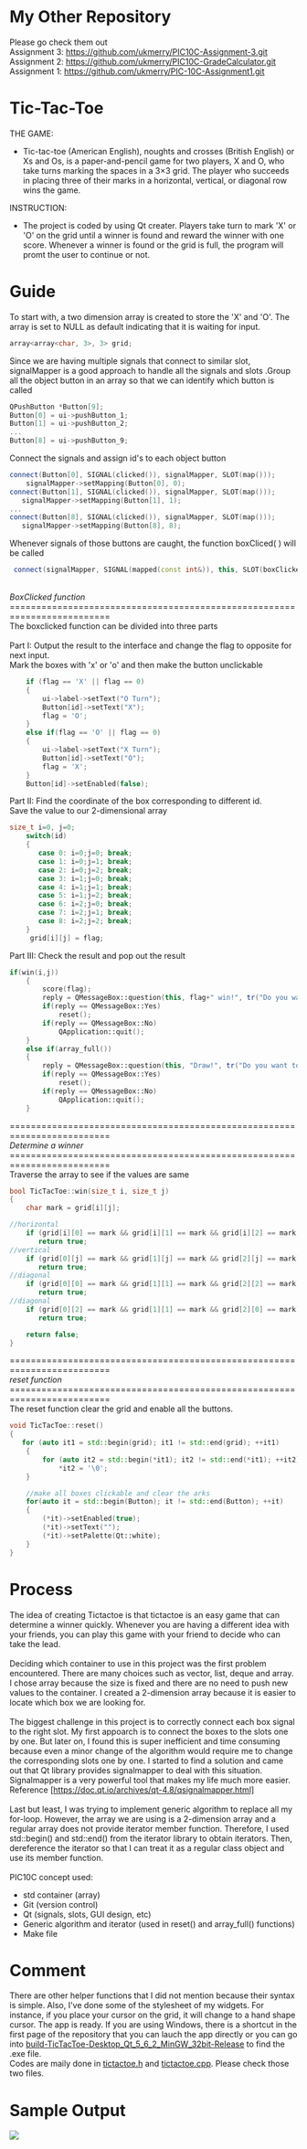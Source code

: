 # My Other Repository
Please go check them out
\
Assignment 3: https://github.com/ukmerry/PIC10C-Assignment-3.git
\
Assignment 2: https://github.com/ukmerry/PIC10C-GradeCalculator.git
\
Assignment 1: https://github.com/ukmerry/PIC-10C-Assignment1.git

# Tic-Tac-Toe

THE GAME:
* Tic-tac-toe (American English), noughts and crosses (British English) or Xs and Os, is a paper-and-pencil game for two players, X and O, who take turns marking the spaces in a 3×3 grid. The player who succeeds in placing three of their marks in a horizontal, vertical, or diagonal row wins the game.

INSTRUCTION:
* The project is coded by using Qt creater. Players take turn to mark 'X' or 'O' on the grid until a winner is found and reward the winner with one score. Whenever a winner is found or the grid is full, the program will promt the user to continue or not.

# Guide

To start with, a two dimension array is created to store the 'X' and 'O'. The array is set to NULL as default indicating that it is waiting for input.

```c++
array<array<char, 3>, 3> grid;
```

Since we are having multiple signals that connect to similar slot, signalMapper is a good approach to handle all the signals and slots
.Group all the object button in an array so that we can identify which button is called

```c++
QPushButton *Button[9];
Button[0] = ui->pushButton_1;
Button[1] = ui->pushButton_2;
...
Button[8] = ui->pushButton_9;
```
Connect the signals and assign id's to each object button
```c++
connect(Button[0], SIGNAL(clicked()), signalMapper, SLOT(map()));
    signalMapper->setMapping(Button[0], 0);
connect(Button[1], SIGNAL(clicked()), signalMapper, SLOT(map()));
   signalMapper->setMapping(Button[1], 1);
...
connect(Button[8], SIGNAL(clicked()), signalMapper, SLOT(map()));
   signalMapper->setMapping(Button[8], 8);
```
Whenever signals of those buttons are caught, the function boxCliced( ) will be called
```c++
 connect(signalMapper, SIGNAL(mapped(const int&)), this, SLOT(boxClicked(const int&)));
``` 
\
*BoxClicked function*
\=========================================================================\
The boxclicked function can be divided into three parts
\
\
Part I: Output the result to the interface and change the flag to opposite for next input. \
Mark the boxes with 'x' or 'o' and then make the button unclickable
```c++
    if (flag == 'X' || flag == 0)
    {
        ui->label->setText("O Turn");
        Button[id]->setText("X");
        flag = 'O';
    }
    else if(flag == 'O' || flag == 0)
    {
        ui->label->setText("X Turn");
        Button[id]->setText("O");
        flag = 'X';
    }
    Button[id]->setEnabled(false);
```
Part II: Find the coordinate of the box corresponding to different id. \
Save the value to our 2-dimensional array
```c++
size_t i=0, j=0;
    switch(id)
    {
       case 0: i=0;j=0; break;
       case 1: i=0;j=1; break;
       case 2: i=0;j=2; break;
       case 3: i=1;j=0; break;
       case 4: i=1;j=1; break;
       case 5: i=1;j=2; break;
       case 6: i=2;j=0; break;
       case 7: i=2;j=1; break;
       case 8: i=2;j=2; break;
    }
     grid[i][j] = flag;
```
Part III: Check the result and pop out the result
```c++
if(win(i,j))
    {
        score(flag);
        reply = QMessageBox::question(this, flag+" win!", tr("Do you want to continue?"), QMessageBox::Yes|QMessageBox::No);
        if(reply == QMessageBox::Yes)
            reset();
        if(reply == QMessageBox::No)
            QApplication::quit();
    }
    else if(array_full())
    {
        reply = QMessageBox::question(this, "Draw!", tr("Do you want to continue?"), QMessageBox::Yes|QMessageBox::No);
        if(reply == QMessageBox::Yes)
            reset();
        if(reply == QMessageBox::No)
            QApplication::quit();
    }
 ```

\=========================================================================\
*Determine a winner*
\=========================================================================\
Traverse the array to see if the values are same
```c++
bool TicTacToe::win(size_t i, size_t j)
{
    char mark = grid[i][j];

//horizontal
    if (grid[i][0] == mark && grid[i][1] == mark && grid[i][2] == mark)
       return true;
//vertical
    if (grid[0][j] == mark && grid[1][j] == mark && grid[2][j] == mark)
       return true;
//diagonal
    if (grid[0][0] == mark && grid[1][1] == mark && grid[2][2] == mark)
       return true;
//diagonal
    if (grid[0][2] == mark && grid[1][1] == mark && grid[2][0] == mark)
       return true;

    return false;
}
```
\=========================================================================\
*reset function*
\=========================================================================\
The reset function clear the grid and enable all the buttons.
```c++
void TicTacToe::reset()
{
   for (auto it1 = std::begin(grid); it1 != std::end(grid); ++it1)
    {
        for (auto it2 = std::begin(*it1); it2 != std::end(*it1); ++it2)
            *it2 = '\0';
    }

    //make all boxes clickable and clear the arks
    for(auto it = std::begin(Button); it != std::end(Button); ++it)
    {
        (*it)->setEnabled(true);
        (*it)->setText("");
        (*it)->setPalette(Qt::white);
    }
}
```
# Process
The idea of creating Tictactoe is that tictactoe is an easy game that can determine a winner quickly. Whenever you are having a different idea with your friends, you can play this game with your friend to decide who can take the lead.
\
\
Deciding which container to use in this project was the first problem encountered. There are many choices such as vector, list, deque and array. I chose array because the size is fixed and there are no need to push new values to the container. I created a 2-dimension array because it is easier to locate which box we are looking for.
\
\
The biggest challenge in this project is to correctly connect each box signal to the right slot. My first appoarch is to connect the boxes to the slots one by one. But later on, I found this is super inefficient and time consuming because even a minor change of the algorithm would require me to change the corresponding slots one by one. I started to find a solution and came out that Qt library provides signalmapper to deal with this situation. Signalmapper is a very powerful tool that makes my life much more easier. Reference [https://doc.qt.io/archives/qt-4.8/qsignalmapper.html]
\
\
Last but least, I was trying to implement generic algorithm to replace all my for-loop. However, the array we are using is a 2-dimension array and a regular array does not provide iterator member function. Therefore, I used std::begin() and std::end() from the iterator library to obtain iterators. Then, dereference the iterator so that I can treat it as a regular class object and use its member function.
\
\
PIC10C concept used:
* std container (array)
* Git (version control)
* Qt (signals, slots, GUI design, etc)
* Generic algorithm and iterator (used in reset() and array_full() functions)
* Make file
# Comment
There are other helper functions that I did not mention because their syntax is simple. Also, I've done some of the stylesheet of my widgets. For instance, if you place your cursor on the grid, it will change to a hand shape cursor. The app is ready. If you are using Windows, there is a shortcut in the first page of the repository that you can lauch the app directly or you can go into [build-TicTacToe-Desktop_Qt_5_6_2_MinGW_32bit-Release](build-TicTacToe-Desktop_Qt_5_6_2_MinGW_32bit-Release/release) to find the .exe file.\
Codes are maily done in [tictactoe.h](TicTacToe/tictactoe.h) and [tictactoe.cpp](TicTacToe/tictactoe.cpp). Please check those two files.

# Sample Output
![](Capture.PNG)
